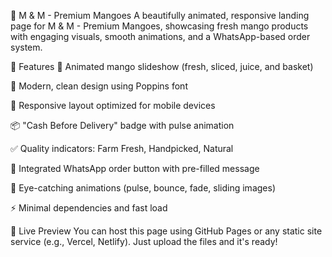 🍋 M & M - Premium Mangoes
A beautifully animated, responsive landing page for M & M - Premium Mangoes, showcasing fresh mango products with engaging visuals, smooth animations, and a WhatsApp-based order system.

🌟 Features
🍊 Animated mango slideshow (fresh, sliced, juice, and basket)

🧡 Modern, clean design using Poppins font

📱 Responsive layout optimized for mobile devices

📦 "Cash Before Delivery" badge with pulse animation

✅ Quality indicators: Farm Fresh, Handpicked, Natural

💬 Integrated WhatsApp order button with pre-filled message

🎨 Eye-catching animations (pulse, bounce, fade, sliding images)

⚡ Minimal dependencies and fast load

🚀 Live Preview
You can host this page using GitHub Pages or any static site service (e.g., Vercel, Netlify). Just upload the files and it's ready!
